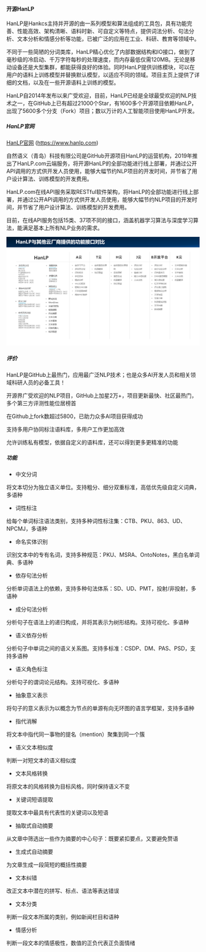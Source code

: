 #### 开源HanLP
HanLP是Hankcs主持并开源的由一系列模型和算法组成的工具包，具有功能完善、性能高效、架构清晰、语料时新、可自定义等特点，提供词法分析、句法分析、文本分析和情感分析等功能，已被广泛的应用在工业、科研、教育等领域中。

不同于一些简陋的分词类库，HanLP精心优化了内部数据结构和IO接口，做到了毫秒级的冷启动、千万字符每秒的处理速度，而内存最低仅需120MB。无论是移动设备还是大型集群，都能获得良好的体验。同时HanLP提供训练模块，可以在用户的语料上训练模型并替换默认模型，以适应不同的领域。项目主页上提供了详细的文档，以及在一些开源语料上训练的模型。

HanLP自2014年发布以来广受欢迎，目前，HanLP已经是全球最受欢迎的NLP技术之一，在GitHub上已有超过21000个Star，有1600多个开源项目依赖HanLP，出现了5600多个分支（Fork）项目；数以万计的人工智能项目使用HanLP开发。

##### HanLP官网
[HanLP官网](https://www.hanlp.com) (https://www.hanlp.com)

自然语义（青岛）科技有限公司是GitHub开源项目HanLP的运营机构，2019年推出了HanLP.com云端服务，将开源HanLP的全部功能进行线上部署，并通过公开API调用的方式供开发人员使用，能够大幅节约NLP项目的开发时间，并节省了用户设计算法、训练模型的开发费用。

HanLP.com在线API服务采取RESTful软件架构，将HanLP的全部功能进行线上部署，并通过公开API调用的方式供开发人员使用，能够大幅节约NLP项目的开发时间，并节省了用户设计算法、训练模型的开发费用。

目前，在线API服务包括15类、37项不同的接口，涵盖机器学习算法与深度学习算法，能满足基本上所有NLP业务的需求。

![HanLP对比](../img/hanlp_vs.png)

##### 评价
HanLP是GitHub上最热门，应用最广泛NLP技术；也是众多AI开发人员和相关领域科研人员的必备工具！

开源界广受欢迎的NLP项目，GitHub上加星2万+，项目更新最快、社区最热门，多个第三方评测性能位居榜首

在Github上fork数超过5800，已助力众多AI项目获得成功

支持多用户协同标注语料库，多用户工作更加高效

允许训练私有模型，依据自定义的语料库，还可以得到更多更精准的功能

##### 功能
- 中文分词

将文本切分为独立语义单位。支持粗分、细分双重标准，高低优先级自定义词典，多语种

- 词性标注

给每个单词标注语法类别，支持多种词性标注集：CTB、PKU、863、UD、NPCMJ，多语种

- 命名实体识别

识别文本中的专有名词，支持多种规范：PKU、MSRA、OntoNotes，黑白名单词典、多语种

- 依存句法分析

分析单词语法上的依赖，支持多种句法体系：SD、UD、PMT，投射/非投射，多语种

- 成分句法分析

分析句子在语法上的递归构成，并将其表示为树形结构。支持可视化、多语种

- 语义依存分析

分析句子中单词之间的语义关系图。支持多标准：CSDP、DM、PAS、PSD，支持多语种

- 语义角色标注

分析句子的谓词论元结构。支持可视化、多语种

- 抽象意义表示

将句子的意义表示为以概念为节点的单源有向无环图的语言学框架，支持多语种

- 指代消解

将文本中指代同一事物的提名（mention）聚集到同一个簇

- 语义文本相似度

判断一对短文本的语义相似度

- 文本风格转换

将原文本的风格转换为目标风格，同时保持语义不变

- 关键词短语提取

提取文本中最具有代表性的关键词以及短语

- 抽取式自动摘要

从文章中筛选出一些作为摘要的中心句子：既要紧扣要点，又要避免赘语

- 生成式自动摘要

为文章生成一段简短的概括性摘要

- 文本纠错

改正文本中潜在的拼写、标点、语法等表达错误

- 文本分类

判断一段文本所属的类别，例如新闻栏目和语种

- 情感分析

判断一段文本的情感极性，数值的正负代表正负面情绪